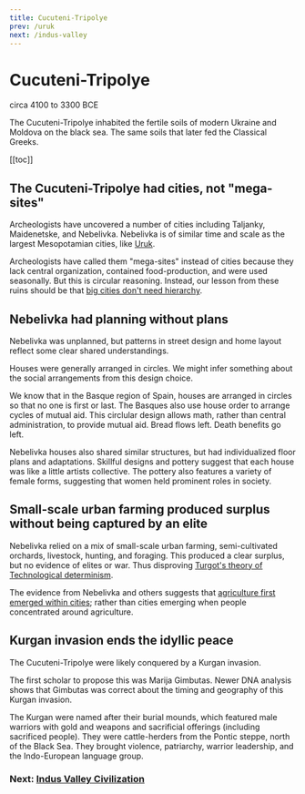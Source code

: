 ```yaml
---
title: Cucuteni-Tripolye
prev: /uruk
next: /indus-valley
---
```


# Cucuteni-Tripolye

circa 4100 to 3300 BCE

The Cucuteni-Tripolye inhabited the fertile soils of modern Ukraine and Moldova on the black sea.
The same soils that later fed the Classical Greeks.

[[toc]]

## The Cucuteni-Tripolye had cities, not "mega-sites"

Archeologists have uncovered a number of cities including Taljanky, Maidenetske, and Nebelivka.
Nebelivka is of similar time and scale as the largest Mesopotamian cities, like [Uruk](/uruk).

Archeologists have called them "mega-sites" instead of cities because they lack central organization, contained food-production, and were used seasonally.
But this is circular reasoning.
Instead, our lesson from these ruins should be that [big cities don't need hierarchy](/scale).

## Nebelivka had planning without plans

Nebelivka was unplanned, but patterns in street design and home layout reflect some clear shared understandings.

Houses were generally arranged in circles.
We might infer something about the social arrangements from this design choice.

We know that in the Basque region of Spain, houses are arranged in circles so that no one is first or last.
The Basques also use house order to arrange cycles of mutual aid.
This circlular design allows math, rather than central administration, to provide mutual aid.
Bread flows left.
Death benefits go left.

Nebelivka houses also shared similar structures, but had individualized floor plans and adaptations.
Skillful designs and pottery suggest that each house was like a little artists collective.
The pottery also features a variety of female forms, suggesting that women held prominent roles in society.

## Small-scale urban farming produced surplus without being captured by an elite

Nebelivka relied on a mix of small-scale urban farming, semi-cultivated orchards, livestock, hunting, and foraging.
This produced a clear surplus, but no evidence of elites or war.
Thus disproving [Turgot's theory of Technological determinism](/evolutionism).

The evidence from Nebelivka and others suggests that [agriculture first emerged within cities](/agricultural-revolution);
rather than cities emerging when people concentrated around agriculture.

## Kurgan invasion ends the idyllic peace

The Cucuteni-Tripolye were likely conquered by a Kurgan invasion.

The first scholar to propose this was Marija Gimbutas.
Newer DNA analysis shows that Gimbutas was correct about the timing and geography of this Kurgan invasion.

The Kurgan were named after their burial mounds, which featured male warriors with gold and weapons and sacrificial offerings (including sacrificed people).
They were cattle-herders from the Pontic steppe, north of the Black Sea.
They brought violence, patriarchy, warrior leadership, and the Indo-European language group.

### Next: [Indus Valley Civilization](/indus-valley)
